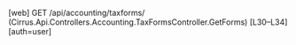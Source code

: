 [web] GET /api/accounting/taxforms/  (Cirrus.Api.Controllers.Accounting.TaxFormsController.GetForms)  [L30–L34] [auth=user]


